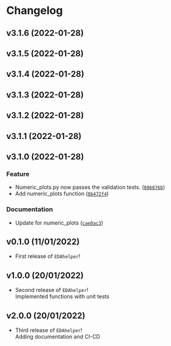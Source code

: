 # Changelog

<!--next-version-placeholder-->

## v3.1.6 (2022-01-28)


## v3.1.5 (2022-01-28)


## v3.1.4 (2022-01-28)


## v3.1.3 (2022-01-28)


## v3.1.2 (2022-01-28)


## v3.1.1 (2022-01-28)


## v3.1.0 (2022-01-28)
### Feature
* Numeric_plots.py now passes the validation tests. ([`086876b`](https://github.com/UBC-MDS/EDAhelper/commit/086876b013103d3990a049bc6e180f0960fc23f0))
* Add numeric_plots function ([`8b472f4`](https://github.com/UBC-MDS/EDAhelper/commit/8b472f4f09feab28f6ec4f340c41c0b907b22b85))

### Documentation
* Update for numeric_plots ([`cae0ac3`](https://github.com/UBC-MDS/EDAhelper/commit/cae0ac37bbc5261e0ccbd8366783a32c621f3471))

## v0.1.0 (11/01/2022)

- First release of `EDAhelper`!

## v1.0.0 (20/01/2022)

- Second release of `EDAhelper`!<br>
Implemented functions with unit tests

## v2.0.0 (20/01/2022)

- Third release of `EDAhelper`!<br>
Adding documentation and CI-CD